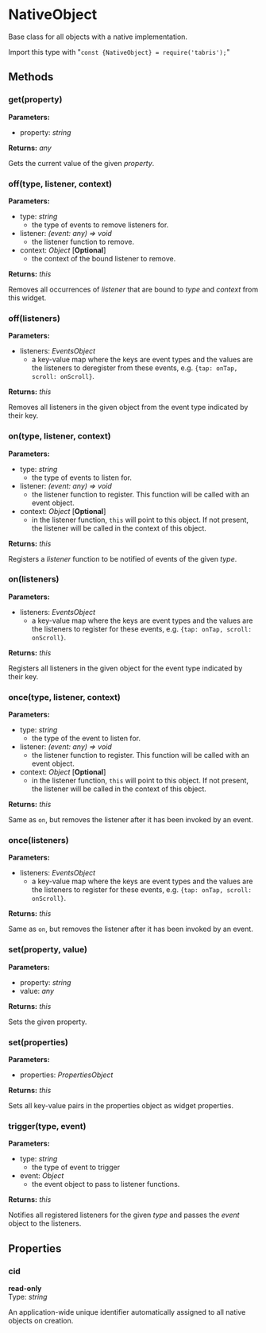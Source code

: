 ---
---
# NativeObject

Base class for all objects with a native implementation.

Import this type with "`const {NativeObject} = require('tabris');`"

## Methods

### get(property)


**Parameters:** 

- property: *string*

**Returns:** *any*

Gets the current value of the given *property*.

### off(type, listener, context)


**Parameters:** 

- type: *string*
  - the type of events to remove listeners for.
- listener: *(event: any) => void*
  - the listener function to remove.
- context: *Object* [**Optional**]
  - the context of the bound listener to remove.

**Returns:** *this*

Removes all occurrences of *listener* that are bound to *type* and *context* from this widget.

### off(listeners)


**Parameters:** 

- listeners: *EventsObject*
  - a key-value map where the keys are event types and the values are the listeners to deregister from these events, e.g. `{tap: onTap, scroll: onScroll}`.

**Returns:** *this*

Removes all listeners in the given object from the event type indicated by their key.

### on(type, listener, context)


**Parameters:** 

- type: *string*
  - the type of events to listen for.
- listener: *(event: any) => void*
  - the listener function to register. This function will be called with an event object.
- context: *Object* [**Optional**]
  - in the listener function, `this` will point to this object. If not present, the listener will be called in the context of this object.

**Returns:** *this*

Registers a *listener* function to be notified of events of the given *type*.

### on(listeners)


**Parameters:** 

- listeners: *EventsObject*
  - a key-value map where the keys are event types and the values are the listeners to register for these events, e.g. `{tap: onTap, scroll: onScroll}`.

**Returns:** *this*

Registers all listeners in the given object for the event type indicated by their key.

### once(type, listener, context)


**Parameters:** 

- type: *string*
  - the type of the event to listen for.
- listener: *(event: any) => void*
  - the listener function to register. This function will be called with an event object.
- context: *Object* [**Optional**]
  - in the listener function, `this` will point to this object. If not present, the listener will be called in the context of this object.

**Returns:** *this*

Same as `on`, but removes the listener after it has been invoked by an event.

### once(listeners)


**Parameters:** 

- listeners: *EventsObject*
  - a key-value map where the keys are event types and the values are the listeners to register for these events, e.g. `{tap: onTap, scroll: onScroll}`.

**Returns:** *this*

Same as `on`, but removes the listener after it has been invoked by an event.

### set(property, value)


**Parameters:** 

- property: *string*
- value: *any*

**Returns:** *this*

Sets the given property.

### set(properties)


**Parameters:** 

- properties: *PropertiesObject*

**Returns:** *this*

Sets all key-value pairs in the properties object as widget properties.

### trigger(type, event)


**Parameters:** 

- type: *string*
  - the type of event to trigger
- event: *Object*
  - the event object to pass to listener functions.

**Returns:** *this*

Notifies all registered listeners for the given *type* and passes the *event* object to the listeners.


## Properties

### cid


**read-only**<br/>
Type: *string*

An application-wide unique identifier automatically assigned to all native objects on creation.

